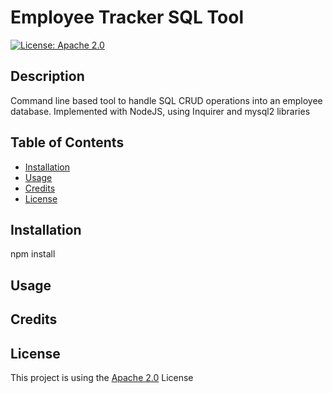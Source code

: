 
  # Employee Tracker SQL Tool
  [![License: Apache 2.0](https://img.shields.io/badge/License-Apache%202.0-green.svg)](https://choosealicense.com/licenses/apache-2.0/)
  
  ## Description
  Command line based tool to handle SQL CRUD operations into an employee database.
Implemented with NodeJS, using Inquirer and mysql2 libraries
  
  ## Table of Contents

  - [Installation](#installation)
  - [Usage](#usage)
  - [Credits](#credits)
  - [License](#license)

  ## Installation
  npm install 

  ## Usage
  
  
  ## Credits
  
  
  ## License
  This project is using the [Apache 2.0](https://choosealicense.com/licenses/apache-2.0/)
     License
  
  
